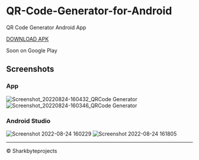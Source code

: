 # QR-Code-Generator-for-Android
QR Code Generator Android App

[DOWNLOAD APK](https://github.com/Sharkbyteprojects/QR-Code-Generator-for-Android/releases/download/v2.1/qrcode.generator.apk)

Soon on Google Play


## Screenshots

### App

![Screenshot_20220824-160432_QRCode Generator](https://user-images.githubusercontent.com/40953479/186441694-2d727112-6cad-443d-8d0a-865a9254144d.jpg)
![Screenshot_20220824-160346_QRCode Generator](https://user-images.githubusercontent.com/40953479/186441708-1a18b813-2c0e-4a3a-ad62-d0c19356a039.jpg)

### Android Studio


![Screenshot 2022-08-24 160229](https://user-images.githubusercontent.com/40953479/186441779-f6fb3be4-5fe6-4763-8873-ca790f271567.png)
![Screenshot 2022-08-24 161805](https://user-images.githubusercontent.com/40953479/186442381-bbf86206-8ceb-4998-91f1-fc93a208f0be.png)

---

&copy; Sharkbyteprojects
